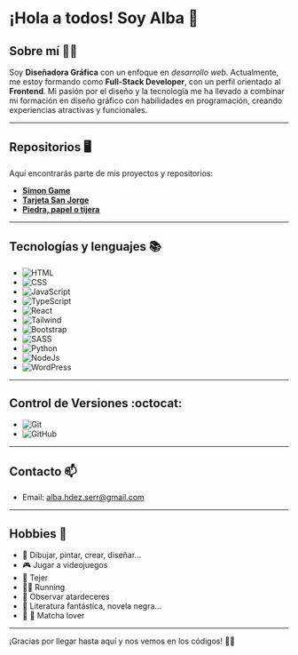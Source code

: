 # ¡Hola a todos! Soy Alba 👋

## Sobre mí 👩‍💻
Soy **Diseñadora Gráfica** con un enfoque en *desarrollo web*. Actualmente, me estoy formando como **Full-Stack Developer**, con un perfil orientado al **Frontend**. Mi pasión por el diseño y la tecnología me ha llevado a combinar mi formación en diseño gráfico con habilidades en programación, creando experiencias atractivas y funcionales.

---

## Repositorios 🖥️
Aquí encontrarás parte de mis proyectos y repositorios:

- **[Simon Game](https://albahdezs.github.io/Simon-js-game/)**
- **[Tarjeta San Jorge](https://albahdezs.github.io/card-sanjorge/)**
- **[Piedra, papel o tijera](https://albahdezs.github.io/piedra-papel-tijera/)**

---

## Tecnologías y lenguajes 📚
- ![HTML](https://img.shields.io/badge/HTML-E34F26?style=flat-square&logo=html5&logoColor=white)
- ![CSS](https://img.shields.io/badge/CSS-1572B6?style=flat-square&logo=css3&logoColor=white)
- ![JavaScript](https://img.shields.io/badge/JavaScript-F7DF1E?style=flat-square&logo=javascript&logoColor=black)
- ![TypeScript](https://img.shields.io/badge/TypeScript-%23007ACC?style=flat-square&logo=typescript&logoColor=white)
- ![React](https://img.shields.io/badge/React-61DAFB?style=flat-square&logo=react&logoColor=white)
- ![Tailwind](https://img.shields.io/badge/Tailwind-61DAFB?style=flat-square&logo=tailwindcss&logoColor=white)
- ![Bootstrap](https://img.shields.io/badge/Bootstrap-7952B3?style=flat-square&logo=bootstrap&logoColor=white)
- ![SASS](https://img.shields.io/badge/SASS-CC6699?style=flat-square&logo=sass&logoColor=white)
- ![Python](https://img.shields.io/badge/Python-3776AB?style=flat-square&logo=python&logoColor=white)
- ![NodeJs](https://img.shields.io/badge/NodeJs-339933?style=flat-square&logo=nodedotjs&logoColor=white)
- ![WordPress](https://img.shields.io/badge/WordPress-2175B9?style=flat-square&logo=wordpress&logoColor=white)

---

## Control de Versiones :octocat:
- ![Git](https://img.shields.io/badge/Git-%23F1502F?style=flat-square&logo=git&logoColor=white)
- ![GitHub](https://img.shields.io/badge/GitHub-%23121011?style=flat-square&logo=github)

---

## Contacto 📫
- Email: alba.hdez.serr@gmail.com

---

## Hobbies :dart:
- :art: Dibujar, pintar, crear, diseñar...
- 🎮 Jugar a videojuegos
- 🧶 Tejer
- 🏃‍♀️ Running
- :city_sunset: Observar atardeceres
- :open_book: Literatura fantástica, novela negra...
- :tea: 🍃 Matcha lover

---

¡Gracias por llegar hasta aquí y nos vemos en los códigos! 👩‍💻
